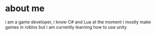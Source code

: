 
# about me

i am a game developer, i know C# and Lua at the moment i mostly make games in roblox but i am currently learning how to use unity
